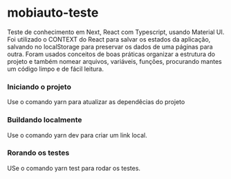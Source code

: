 # mobiauto-teste
Teste de conhecimento em Next, React com Typescript, usando Material UI.
Foi utilizado o CONTEXT do React para salvar os estados da aplicação, salvando no localStorage para preservar os dados de uma páginas para outra.
Foram usados conceitos de boas práticas organizar a estrutura do projeto e também nomear arquivos, variáveis, funções, procurando mantes um código limpo e de fácil leitura.

### Iniciando o projeto
Use o comando yarn para atualizar as dependêcias do projeto

### Buildando localmente
Use o comando yarn dev para criar um link local.

### Rorando os testes
USe o comando yarn test para rodar os testes.